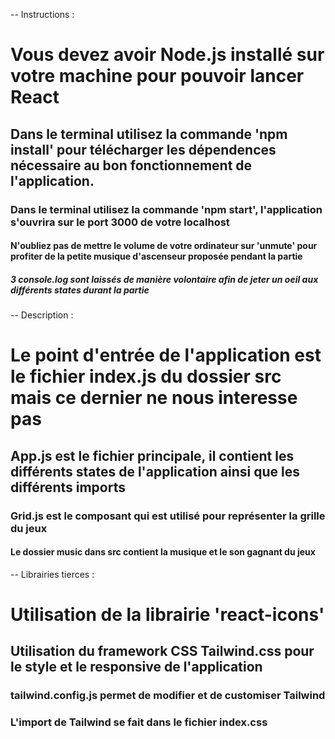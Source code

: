 -- Instructions :
# Vous devez avoir Node.js installé sur votre machine pour pouvoir lancer React

## Dans le terminal utilisez la commande 'npm install' pour télécharger les dépendences nécessaire au bon fonctionnement de l'application.

### Dans le terminal utilisez la commande 'npm start', l'application s'ouvrira sur le port 3000 de votre localhost

#### N'oubliez pas de mettre le volume de votre ordinateur sur 'unmute' pour profiter de la petite musique d'ascenseur proposée pendant la partie

##### 3 console.log sont laissés de manière volontaire afin de jeter un oeil aux différents states durant la partie


-- Description :

# Le point d'entrée de l'application est le fichier index.js du dossier src mais ce dernier ne nous interesse pas

## App.js est le fichier principale, il contient les différents states de l'application ainsi que les différents imports

### Grid.js est le composant qui est utilisé pour représenter la grille du jeux

#### Le dossier music dans src contient la musique et le son gagnant du jeux


-- Librairies tierces :

# Utilisation de la librairie 'react-icons' 

## Utilisation du framework CSS Tailwind.css pour le style et le responsive de l'application

### tailwind.config.js permet de modifier et de customiser Tailwind

### L'import de Tailwind se fait dans le fichier index.css


